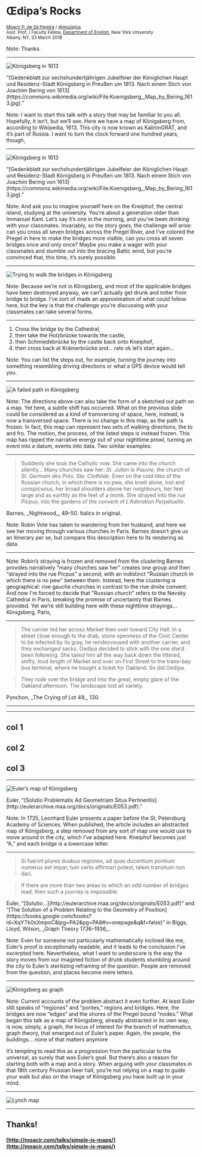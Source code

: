 # Œdipa’s Rocks

<small><a href="http://moacir.com">Moacir P. de Sá Pereira</a> / <a href="http://twitter.com/muziejus">@muziejus</a><br />
Asst. Prof. / Faculty Fellow, <a href="http://english.fas.nyu.edu/page/home">Department of English</a>, New York University<br />
Albany, NY, 23 March 2018</small>

Note: Thanks.

---

![Königsberg in 1613](https://i.imgur.com/RisugVN.jpg)

<div class="credit">“[Gedenkblatt zur sechshundertjährigen Jubelfeier der
Königlichen Haupt und Residenz-Stadt Königsberg in Preußen um 1813. Nach einem
Stich von Joachim Bering von
1613](https://commons.wikimedia.org/wiki/File:Koenigsberg,_Map_by_Bering_1613.jpg).”</div>

Note: I want to start this talk with a story that may be familiar to you all.
Hopefully, it isn’t, but we’ll see. Here we have a map of Königsberg from,
according to Wikipedia, 1613. This city is now known as KalininGRAT, and it’s
part of Russia. I want to turn the clock forward one hundred years, though,

---

![Königsberg in 1613](https://i.imgur.com/SLonpwr.jpg)

<div class="credit">“[Gedenkblatt zur sechshundertjährigen Jubelfeier der
Königlichen Haupt und Residenz-Stadt Königsberg in Preußen um 1813. Nach einem
Stich von Joachim Bering von
1613](https://commons.wikimedia.org/wiki/File:Koenigsberg,_Map_by_Bering_1613.jpg).”</div>

Note: And ask you to imagine yourself here on the Kneiphof, the central
island, studying at the university. You’re about a generation older than
Immanuel Kant. Let’s say it’s one in the morning, and you’ve been drinking
with your classmates. Invariably, so the story goes, the challenge will arise:
can you cross all seven bridges across the Pregel River, and I’ve colored the
Pregel
in here to make the bridges more visible, can you cross all seven bridges once
and only once? Maybe you make a wager with your classmates and stumble out
into the bracing Baltic wind, but you’re convinced that, this time, it’s
surely possible.

---

![Trying to walk the bridges in Königsberg](/images/pregel-walks.gif)

Note: Because we’re not in Königsberg, and most of the applicable bridges have
been destroyed anyway, we can’t actually get drunk and totter from bridge to
bridge. I’ve sort of made an approximation of what could follow here, but the
key is that the challenge you’re discussing with your classmates can take
several forms.

---

1. Cross the bridge by the Cathedral,
2. then take the Holzbrücke towards the castle,
3. then Schmiedebrücke by the castle back onto Kneiphof,
4. then cross back at Krämerbrücke and… rats ok let’s start again…

Note: You can list the steps out, for example, turning the journey into
something resembling driving directions or what a GPS device would tell you.

---

![A failed path in Königsberg](/images/konigsberg-1613-pregel-crop-path.jpg)

Note: The directions above can also take the form of a sketched out path on a
map. Yet here, a subtle shift has occurred. What on the previous slide could
be considered as a kind of transversing of space, here, instead, is now a
transversed space. There is no change in this map, as the path is frozen. In
fact, this map can represent two sets of walking directions, the to and fro.
The motion, the process, of the listed steps is instead frozen. This map has
ripped the narrative energy out of your nighttime prowl, turning an event into
a datum, events into data. Two similar examples:

---

> Suddenly she took the Catholic vow. She came into the church silently… Many
churches saw her: _St. Julien le Pauvre_, the church of _St. Germain des Prés_,
_Ste. Clothilde_. Even on the cold tiles of the Russian church, in which there
is no pew, she knelt alone, lost and conspicuous, her broad shoulders above
her neighbours, her feet large and as earthly as the feet of a monk.
She strayed into the _rue Picpus_, into the gardens of the convent of
_L’Adoration Perpétuelle_. 

<div class="credit">Barnes, _Nightwood_, 49–50. Italics in original.</div>

Note: Robin Vote has taken to wandering from her husband, and here we see her
moving through various churches in Paris. Barnes doesn’t give us an itinerary
per se, but compare this description here to its rendering as data.

---

<div class="map" id="robin-vote"></div>

Note: Robin’s straying is frozen and removed from the clustering Barnes
provides narratively “many churches saw her” creates one group and then
“strayed into the rue Picpus” a second, with an indistinct "Russian church in
which there is no pew" between them. Instead, here the clustering is
geographical: rive gauche churches in contrast to the rive droite convent. And
now I'm forced to decide that "Russian church" refers to the Nevsky Cathedral
in Paris, breaking the promise of uncertainty that Barnes provided. Yet we’re
still building here with these nighttime strayings… Königsberg, Paris,

---

> The carrier led her across Market then over toward City Hall. In a street close enough to the drab, stone openness of the Civic Center to be infected by its gray, he rendezvoused with another carrier, and they exchanged sacks. Oedipa decided to stick with the one she’d been following. She tailed him all the way back down the littered, shifty, loud length of Market and over on First Street to the trans-bay bus
terminal, where he bought a ticket for Oakland. So did Oedipa.

> They rode over the bridge and into the great, empty glare of the Oakland
afternoon. The landscape lost all variety.

<div class="credit">Pynchon, _The Crying of Lot 49_, 130.</div>

---

<div class="map" id="oedipa-maas"></div>

---

<div class="row">
<div class="col-4">
<h2>col 1</h2>
</div>
<div class="col-4">
<h2>col 2</h2>
</div>
<div class="col-4">
<h2>col 3</h2>
</div>
</div>

---

![Euler’s map of Königsberg](https://i.imgur.com/HTezdGR.png)

<div class="credit">Euler, “[Solutio Problematis Ad Geometriam Situs
Pertinentis](http://eulerarchive.maa.org/docs/originals/E053.pdf).”</div>

Note: In 1735, Leonhard Euler presents a paper before the St. Petersburg
Academy of Sciences. When published, the article includes an abstracted map of
Königsberg, a step removed from any sort of map one would use to move around
in the city, which I’ve adapted here. Kneiphof becomes just “A,” and each bridge is a lowercase letter.

---

> Si fuerint plures duabus regiones, ad quas ducentium pontium numerus est
impar, tum certo affirmari potest, talem transitum non dari.

> If there are more than two areas to which an odd number of bridges lead,
then such a journey is impossible.

<div class="credit">Euler,
“[Solutio…](http://eulerarchive.maa.org/docs/originals/E053.pdf)” and “[The
Solution of a Problem Relating to the Geometry of
Position](https://books.google.com/books?id=XqYTk0sXmpoC&lpg=PA2&pg=PA8#v=onepage&q&f=false)”
in Biggs, Lloyd, Wilson, _Graph Theory 1736–1936_.</div>

Note: Even for someone not particularly mathematically inclined like me,
Euler’s proof is exceptionally readable, and it leads to the conclusion I’ve
excerpted here. Nevertheless, what I want to underscore is the way the
story moves from our imagined fiction of drunk students stumbling around the
city to Euler’s sterilizing reframing of the question. People are removed from
the question, and places become mere letters.

---

![Königsberg as graph](/images/euler-graph.png)

Note: Current accounts of the problem abstract it even further. At least Euler
still speaks of “regiones” and “pontes,” regions and bridges. Here, the
bridges are now “edges” and the shores of the Pregel bound “nodes.” What began
this talk as a map of Königsberg, already abstracted in its own way, is now,
simply, a graph, the locus of interest for the branch of mathematics, graph
theory, that emerged out of Euler’s paper. Again, the people, the buildings…
none of that matters anymore

It’s tempting to read this as a progression from the particular to the
universal, as surely that was Euler’s goal. But there’s also a reason for
starting both with a map and a story. When arguing with your classmates in
that 18th century Prussian beer hall, you’re not relying on a map to guide
your walk but also on the image of Königsberg you have built up in your mind.

---

![Lynch map]()

---

## Thanks!
#### [http://moacir.com/talks/simple-js-maps/](http://moacir.com/talks/simple-js-maps/)
